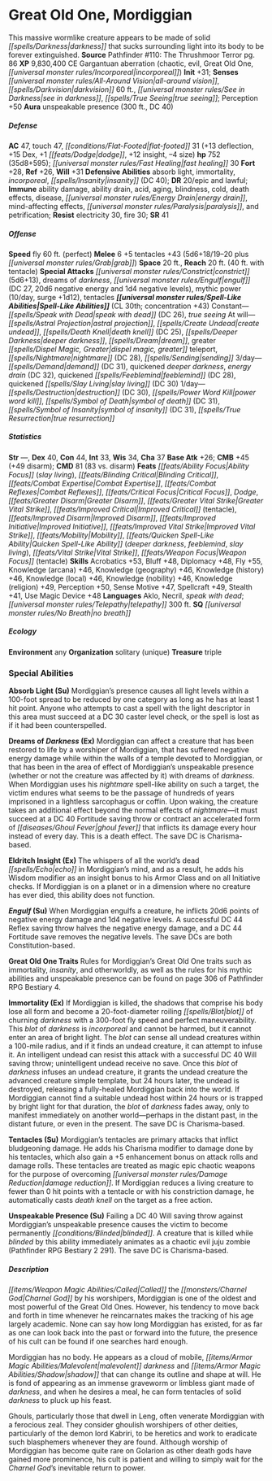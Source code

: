 ﻿---
cssclass: [monsters]
title1: Great Old One, Mordiggian
desc_short: This massive wormlike creature appears to be made of solid darkness that
  sucks surrounding light into its body to be forever extinguished.
title2: Mordiggian
CR: 30
sources:
- name: 'Pathfinder #110: The Thrushmoor Terror'
  page: 86
  link: http://paizo.com/products/btpy9l3g
XP: 9830400
alignment: CE
size: Gargantuan
type: aberration
subtypes:
- chaotic
- evil
- Great Old One
- incorporeal
initiative:
  bonus: 31
senses:
  all-around vision: true
  darkvision: 60
  see in darkness: true
  true seeing: true
auras:
- name: unspeakable presence
  radius: 300
  DC: 40
AC:
  AC: 47
  touch: 47
  flat_footed: 31
  components:
    deflection: 13
    dex: 15
    dodge: 1
    insight: 12
    size: -4
HP:
  HP: 752
  long: 35d8+595
  fast_healing: 30
saves:
  fort: 28
  ref: 26
  will: 31
defensive_abilities:
- absorb light
- immortality
- incorporeal
- insanity (DC 40)
DR:
- amount: 20
  weakness: epic and lawful
immunities:
- ability damage
- ability drain
- acid
- aging
- blindness
- cold
- death effects
- disease
- energy drain
- mind-affecting effects
- paralysis
- petrification
resistances:
  electricity: 30
  fire: 30
SR: 41
speeds:
  fly: 60
  fly_maneuverability: perfect
attacks:
  melee:
  - - text: 6 +5 tentacles +43 (5d6+18/19-20 plus grab)
      entries:
      - - damage: 5d6+18
          crit_range: 19-20
        - effect: grab
      count: 6
      attack: +5 tentacles
      bonus:
      - 43
  special:
  - constrict (5d6+13)
  - dreams of darkness
  - engulf (DC 27, 20d6 negative energy and 1d4 negative levels)
  - mythic power (10/day, surge +1d12)
  - tentacles
space: 20
reach: 20
reach_other: 40 ft. with tentacle
spell_like_abilities:
  entries:
  - name: speak with dead
    source: default
    freq: Constant
    DC: 26
  - name: true seeing
    source: default
    freq: Constant
  - name: astral projection
    source: default
    freq: At will
  - name: create undead
    source: default
    freq: At will
  - is_mythic_spell: true
    name: death knell
    source: default
    freq: At will
    DC: 25
  - name: deeper darkness
    source: default
    freq: At will
  - is_mythic_spell: true
    name: dream
    source: default
    freq: At will
  - name: greater dispel magic
    source: default
    freq: At will
  - name: greater teleport
    source: default
    freq: At will
  - is_mythic_spell: true
    name: nightmare
    source: default
    freq: At will
    DC: 28
  - is_mythic_spell: true
    name: sending
    source: default
    freq: At will
  - name: demand
    source: default
    freq: 3/day
    DC: 31
  - name: quickened deeper darkness
    source: default
    freq: 3/day
  - name: energy drain
    source: default
    freq: 3/day
    DC: 32
  - name: quickened feeblemind
    source: default
    freq: 3/day
    DC: 28
  - name: quickened slay living
    source: default
    freq: 3/day
    DC: 30
  - name: destruction
    source: default
    freq: 1/day
    DC: 30
  - is_mythic_spell: true
    name: power word kill
    source: default
    freq: 1/day
  - name: symbol of death
    source: default
    freq: 1/day
    DC: 31
  - name: symbol of insanity
    source: default
    freq: 1/day
    DC: 31
  - name: true resurrection
    source: default
    freq: 1/day
  sources:
  - name: default
    CL: 30
    concentration: 43
ability_scores:
  STR:
  DEX: 40
  CON: 44
  INT: 33
  WIS: 34
  CHA: 37
BAB: 26
CMB: 45
CMB_other: +49 disarm
CMD: 81
CMD_other: 83 vs. disarm
feats:
- name: Ability Focus (slay living)
- name: Blinding Critical
- name: Combat Expertise
- name: Combat Reflexes
- name: Critical Focus
- name: Dodge
- name: Greater Disarm
- name: Greater Vital Strike
- name: Improved Critical (tentacle)
- name: Improved Disarm
- name: Improved Initiative
- name: Improved Vital Strike
- name: Mobility
- name: Quicken Spell-Like Ability (deeper darkness)
- name: Quicken Spell-Like Ability (feeblemind)
- name: Quicken Spell-Like Ability (slay living)
- name: Vital Strike
- name: Weapon Focus (tentacle)
skills:
  Acrobatics: 53
  Bluff: 48
  Diplomacy: 48
  Fly: 55
  Knowledge (arcana): 46
  Knowledge (geography): 46
  Knowledge (history): 46
  Knowledge (local): 46
  Knowledge (nobility): 46
  Knowledge (religion): 49
  Perception: 50
  Sense Motive: 47
  Spellcraft: 49
  Stealth: 41
  Use Magic Device: 48
languages:
- Aklo
- Necril
- speak with dead
- telepathy 300 ft.
special_qualities:
- no breath
ecology:
  environment: any
  organization: solitary (unique)
  treasure_type: triple
special_abilities:
  Absorb Light (Su): Mordiggian's presence causes all light levels within a 100-foot
    spread to be reduced by one category as long as he has at least 1 hit point. Anyone
    who attempts to cast a spell with the light descriptor in this area must succeed
    at a DC 30 caster level check, or the spell is lost as if it had been counterspelled.
  Dreams of Darkness (Ex): Mordiggian can affect a creature that has been restored
    to life by a worshiper of Mordiggian, that has suffered negative energy damage
    while within the walls of a temple devoted to Mordiggian, or that has been in
    the area of effect of Mordiggian's unspeakable presence (whether or not the creature
    was affected by it) with dreams of darkness. When Mordiggian uses his nightmare
    spell-like ability on such a target, the victim endures what seems to be the passage
    of hundreds of years imprisoned in a lightless sarcophagus or coffin. Upon waking,
    the creature takes an additional effect beyond the normal effects of nightmare-it
    must succeed at a DC 40 Fortitude saving throw or contract an accelerated form
    of ghoul fever that inflicts its damage every hour instead of every day. This
    is a death effect. The save DC is Charisma-based.
  Eldritch Insight (Ex): The whispers of all the world's dead echo in Mordiggian's
    mind, and as a result, he adds his Wisdom modifier as an insight bonus to his
    Armor Class and on all Initiative checks. If Mordiggian is on a planet or in a
    dimension where no creature has ever died, this ability does not function.
  Engulf (Su): When Mordiggian engulfs a creature, he inflicts 20d6 points of negative
    energy damage and 1d4 negative levels. A successful DC 44 Reflex saving throw
    halves the negative energy damage, and a DC 44 Fortitude save removes the negative
    levels. The save DCs are both Constitution-based.
  Great Old One Traits: Rules for Mordiggian's Great Old One traits such as immortality,
    insanity, and otherworldly, as well as the rules for his mythic abilities and
    unspeakable presence can be found on page 306 of Pathfinder RPG Bestiary 4.
  Immortality (Ex): If Mordiggian is killed, the shadows that comprise his body lose
    all form and become a 20-foot-diameter roiling blot of churning darkness with
    a 300-foot fly speed and perfect maneuverability. This blot of darkness is incorporeal
    and cannot be harmed, but it cannot enter an area of bright light. The blot can
    sense all undead creatures within a 100-mile radius, and if it finds an undead
    creature, it can attempt to infuse it. An intelligent undead can resist this attack
    with a successful DC 40 Will saving throw; unintelligent undead receive no save.
    Once this blot of darkness infuses an undead creature, it grants the undead creature
    the advanced creature simple template, but 24 hours later, the undead is destroyed,
    releasing a fully-healed Mordiggian back into the world. If Mordiggian cannot
    find a suitable undead host within 24 hours or is trapped by bright light for
    that duration, the blot of darkness fades away, only to manifest immediately on
    another world-perhaps in the distant past, in the distant future, or even in the
    present. The save DC is Charisma-based.
  Tentacles (Su): Mordiggian's tentacles are primary attacks that inflict bludgeoning
    damage. He adds his Charisma modifier to damage done by his tentacles, which also
    gain a +5 enhancement bonus on attack rolls and damage rolls. These tentacles
    are treated as magic epic chaotic weapons for the purpose of overcoming damage
    reduction. If Mordiggian reduces a living creature to fewer than 0 hit points
    with a tentacle or with his constriction damage, he automatically casts death
    knell on the target as a free action.
  Unspeakable Presence (Su): Failing a DC 40 Will saving throw against Mordiggian's
    unspeakable presence causes the victim to become permanently blinded. A creature
    that is killed while blinded by this ability immediately animates as a chaotic
    evil juju zombie (Pathfinder RPG Bestiary 2 291). The save DC is Charisma-based.
desc_long: |-
  Called the Charnel God by his worshipers, Mordiggian is one of the oldest and most powerful of the Great Old Ones. However, his tendency to move back and forth in time whenever he reincarnates makes the tracking of his age largely academic. None can say how long Mordiggian has existed, for as far as one can look back into the past or forward into the future, the presence of his cult can be found if one searches hard enough.

  Mordiggian has no body. He appears as a cloud of mobile, malevolent darkness and shadow that can change its outline and shape at will. He is fond of appearing as an immense graveworm or limbless giant made of darkness, and when he desires a meal, he can form tentacles of solid darkness to pluck up his feast.

  Ghouls, particularly those that dwell in Leng, often venerate Mordiggian with a ferocious zeal. They consider ghoulish worshipers of other deities, particularly of the demon lord Kabriri, to be heretics and work to eradicate such blasphemers whenever they are found. Although worship of Mordiggian has become quite rare on Golarion as other death gods have gained more prominence, his cult is patient and willing to simply wait for the Charnel God's inevitable return to power.

---

# Great Old One, Mordiggian
This massive wormlike creature appears to be made of solid _[[spells/Darkness|darkness]]_ that sucks surrounding light into its body to be forever extinguished.
**Source** Pathfinder #110: The Thrushmoor Terror pg. 86
**XP** 9,830,400
CE Gargantuan aberration (chaotic, evil, Great Old One, _[[universal monster rules/Incorporeal|incorporeal]]_)
**Init** +31; **Senses** _[[universal monster rules/All-Around Vision|all-around vision]]_, _[[spells/Darkvision|darkvision]]_ 60 ft., _[[universal monster rules/See in Darkness|see in darkness]]_, _[[spells/True Seeing|true seeing]]_; Perception +50
**Aura** unspeakable presence (300 ft., DC 40)

##### Defense

**AC** 47, touch 47, _[[conditions/Flat-Footed|flat-footed]]_ 31 (+13 deflection, +15 Dex, +1 _[[feats/Dodge|dodge]]_, +12 insight, –4 size)
**hp** 752 (35d8+595); _[[universal monster rules/Fast Healing|fast healing]]_ 30
**Fort** +28, **Ref** +26, **Will** +31
**Defensive Abilities** absorb light, immortality, _incorporeal_, _[[spells/Insanity|insanity]]_ (DC 40); **DR** 20/epic and lawful; **Immune** ability damage, ability drain, acid, aging, blindness, cold, death effects, disease, _[[universal monster rules/Energy Drain|energy drain]]_, mind-affecting effects, _[[universal monster rules/Paralysis|paralysis]]_, and petrification; **Resist** electricity 30, fire 30; **SR** 41

##### Offense
**Speed** fly 60 ft. (perfect)
**Melee** 6 +5 tentacles +43 (5d6+18/19–20 plus _[[universal monster rules/Grab|grab]]_)
**Space** 20 ft., **Reach** 20 ft. (40 ft. with tentacle)
**Special Attacks** _[[universal monster rules/Constrict|constrict]]_ (5d6+13), dreams of _darkness_, _[[universal monster rules/Engulf|engulf]]_ (DC 27, 20d6 negative energy and 1d4 negative levels), mythic power (10/day, surge +1d12), tentacles
**_[[universal monster rules/Spell-Like Abilities|Spell-Like Abilities]]_** (CL 30th; concentration +43)
Constant—_[[spells/Speak with Dead|speak with dead]]_ (DC 26), _true seeing_
At will—_[[spells/Astral Projection|astral projection]]_, _[[spells/Create Undead|create undead]]_, _[[spells/Death Knell|death knell]]_ (DC 25), _[[spells/Deeper Darkness|deeper darkness]]_, _[[spells/Dream|dream]]_, greater _[[spells/Dispel Magic, Greater|dispel magic, greater]]_ teleport, _[[spells/Nightmare|nightmare]]_ (DC 28), _[[spells/Sending|sending]]_
3/day—_[[spells/Demand|demand]]_ (DC 31), quickened _deeper darkness_, _energy drain_ (DC 32), quickened _[[spells/Feeblemind|feeblemind]]_ (DC 28), quickened _[[spells/Slay Living|slay living]]_ (DC 30)
1/day—_[[spells/Destruction|destruction]]_ (DC 30), _[[spells/Power Word Kill|power word kill]]_, _[[spells/Symbol of Death|symbol of death]]_ (DC 31), _[[spells/Symbol of Insanity|symbol of insanity]]_ (DC 31), _[[spells/True Resurrection|true resurrection]]_

##### Statistics
**Str** —, **Dex** 40, **Con** 44, **Int** 33, **Wis** 34, **Cha** 37
**Base Atk** +26; **CMB** +45 (+49 disarm); **CMD** 81 (83 vs. disarm)
**Feats** _[[feats/Ability Focus|Ability Focus]]_ (_slay living_), _[[feats/Blinding Critical|Blinding Critical]]_, _[[feats/Combat Expertise|Combat Expertise]]_, _[[feats/Combat Reflexes|Combat Reflexes]]_, _[[feats/Critical Focus|Critical Focus]]_, _Dodge_, _[[feats/Greater Disarm|Greater Disarm]]_, _[[feats/Greater Vital Strike|Greater Vital Strike]]_, _[[feats/Improved Critical|Improved Critical]]_ (tentacle), _[[feats/Improved Disarm|Improved Disarm]]_, _[[feats/Improved Initiative|Improved Initiative]]_, _[[feats/Improved Vital Strike|Improved Vital Strike]]_, _[[feats/Mobility|Mobility]]_, _[[feats/Quicken Spell-Like Ability|Quicken Spell-Like Ability]]_ (_deeper darkness_, _feeblemind_, _slay living_), _[[feats/Vital Strike|Vital Strike]]_, _[[feats/Weapon Focus|Weapon Focus]]_ (tentacle)
**Skills** Acrobatics +53, Bluff +48, Diplomacy +48, Fly +55, Knowledge (arcana) +46, Knowledge (geography) +46, Knowledge (history) +46, Knowledge (local) +46, Knowledge (nobility) +46, Knowledge (religion) +49, Perception +50, Sense Motive +47, Spellcraft +49, Stealth +41, Use Magic Device +48
**Languages** Aklo, Necril, _speak with dead_; _[[universal monster rules/Telepathy|telepathy]]_ 300 ft.
**SQ** _[[universal monster rules/No Breath|no breath]]_

##### Ecology

**Environment** any
**Organization** solitary (unique)
**Treasure** triple

### Special Abilities

**Absorb Light (Su)** Mordiggian’s presence causes all light levels within a 100-foot spread to be reduced by one category as long as he has at least 1 hit point. Anyone who attempts to cast a spell with the light descriptor in this area must succeed at a DC 30 caster level check, or the spell is lost as if it had been counterspelled.

**Dreams of _Darkness_ (Ex)** Mordiggian can affect a creature that has been restored to life by a worshiper of Mordiggian, that has suffered negative energy damage while within the walls of a temple devoted to Mordiggian, or that has been in the area of effect of Mordiggian’s unspeakable presence (whether or not the creature was affected by it) with dreams of _darkness_. When Mordiggian uses his _nightmare_ spell-like ability on such a target, the victim endures what seems to be the passage of hundreds of years imprisoned in a lightless sarcophagus or coffin. Upon waking, the creature takes an additional effect beyond the normal effects of _nightmare_—it must succeed at a DC 40 Fortitude saving throw or contract an accelerated form of _[[diseases/Ghoul Fever|ghoul fever]]_ that inflicts its damage every hour instead of every day. This is a death effect. The save DC is Charisma-based.

**Eldritch Insight (Ex)** The whispers of all the world’s dead _[[spells/Echo|echo]]_ in Mordiggian’s mind, and as a result, he adds his Wisdom modifier as an insight bonus to his Armor Class and on all Initiative checks. If Mordiggian is on a planet or in a dimension where no creature has ever died, this ability does not function.

**_Engulf_ (Su)** When Mordiggian engulfs a creature, he inflicts 20d6 points of negative energy damage and 1d4 negative levels. A successful DC 44 Reflex saving throw halves the negative energy damage, and a DC 44 Fortitude save removes the negative levels. The save DCs are both Constitution-based.

**Great Old One Traits** Rules for Mordiggian’s Great Old One traits such as immortality, _insanity_, and otherworldly, as well as the rules for his mythic abilities and unspeakable presence can be found on page 306 of Pathfinder RPG Bestiary 4.

**Immortality (Ex)** If Mordiggian is killed, the shadows that comprise his body lose all form and become a 20-foot-diameter roiling _[[spells/Blot|blot]]_ of churning _darkness_ with a 300-foot fly speed and perfect maneuverability. This _blot_ of _darkness_ is _incorporeal_ and cannot be harmed, but it cannot enter an area of bright light. The _blot_ can sense all undead creatures within a 100-mile radius, and if it finds an undead creature, it can attempt to infuse it. An intelligent undead can resist this attack with a successful DC 40 Will saving throw; unintelligent undead receive no save. Once this _blot_ of _darkness_ infuses an undead creature, it grants the undead creature the advanced creature simple template, but 24 hours later, the undead is destroyed, releasing a fully-healed Mordiggian back into the world. If Mordiggian cannot find a suitable undead host within 24 hours or is trapped by bright light for that duration, the _blot_ of _darkness_ fades away, only to manifest immediately on another world—perhaps in the distant past, in the distant future, or even in the present. The save DC is Charisma-based.

**Tentacles (Su)** Mordiggian’s tentacles are primary attacks that inflict bludgeoning damage. He adds his Charisma modifier to damage done by his tentacles, which also gain a +5 enhancement bonus on attack rolls and damage rolls. These tentacles are treated as magic epic chaotic weapons for the purpose of overcoming _[[universal monster rules/Damage Reduction|damage reduction]]_. If Mordiggian reduces a living creature to fewer than 0 hit points with a tentacle or with his constriction damage, he automatically casts _death knell_ on the target as a free action.

**Unspeakable Presence (Su)** Failing a DC 40 Will saving throw against Mordiggian’s unspeakable presence causes the victim to become permanently _[[conditions/Blinded|blinded]]_. A creature that is killed while _blinded_ by this ability immediately animates as a chaotic evil juju zombie (Pathfinder RPG Bestiary 2 291). The save DC is Charisma-based.

##### Description

_[[items/Weapon Magic Abilities/Called|Called]]_ the _[[monsters/Charnel God|Charnel God]]_ by his worshipers, Mordiggian is one of the oldest and most powerful of the Great Old Ones. However, his tendency to move back and forth in time whenever he reincarnates makes the tracking of his age largely academic. None can say how long Mordiggian has existed, for as far as one can look back into the past or forward into the future, the presence of his cult can be found if one searches hard enough.

Mordiggian has no body. He appears as a cloud of mobile, _[[items/Armor Magic Abilities/Malevolent|malevolent]]_ _darkness_ and _[[items/Armor Magic Abilities/Shadow|shadow]]_ that can change its outline and shape at will. He is fond of appearing as an immense graveworm or limbless giant made of _darkness_, and when he desires a meal, he can form tentacles of solid _darkness_ to pluck up his feast.

Ghouls, particularly those that dwell in Leng, often venerate Mordiggian with a ferocious zeal. They consider ghoulish worshipers of other deities, particularly of the demon lord Kabriri, to be heretics and work to eradicate such blasphemers whenever they are found. Although worship of Mordiggian has become quite rare on Golarion as other death gods have gained more prominence, his cult is patient and willing to simply wait for the _Charnel God_’s inevitable return to power.